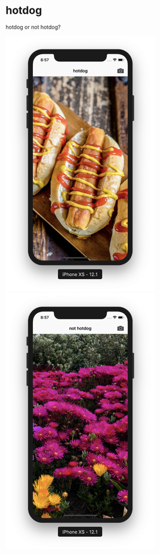 # hotdog
hotdog or not hotdog?


<img src="Screenshot%202018-12-24%20at%2008.57.34.png" width="400"/> <img src="Screenshot%202018-12-24%20at%2008.57.45.png" width="400"/>
